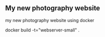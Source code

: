 ## My new photography website
my new photography website using docker

docker build -t="webserver-small" .